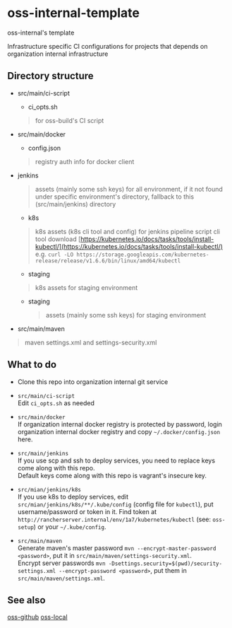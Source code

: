 
# oss-internal-template
oss-internal's template

Infrastructure specific CI configurations for projects that depends on organization internal infrastructure

## Directory structure

- src/main/ci-script
  - ci_opts.sh
  > for oss-build's CI script

- src/main/docker
  - config.json
  > registry auth info for docker client

- jenkins
  > assets (mainly some ssh keys) for all environment, 
  > if it not found under specific environment's directory, 
  > fallback to this (src/main/jenkins) directory
  - k8s
  > k8s assets (k8s cli tool and config) for jenkins pipeline script
  > cli tool download [https://kubernetes.io/docs/tasks/tools/install-kubectl/](https://kubernetes.io/docs/tasks/tools/install-kubectl/)
  > e.g. `curl -LO https://storage.googleapis.com/kubernetes-release/release/v1.6.6/bin/linux/amd64/kubectl`
    - staging
    > k8s assets for staging environment
  - staging
    > assets (mainly some ssh keys) for staging environment

- src/main/maven
> maven settings.xml and settings-security.xml

## What to do

- Clone this repo into organization internal git service

- `src/main/ci-script`  
  Edit `ci_opts.sh` as needed

- `src/main/docker`  
  If organization internal docker registry is protected by password, 
  login organization internal docker registry and copy `~/.docker/config.json` here.

- `src/main/jenkins`  
  If you use scp and ssh to deploy services, you need to replace keys come along with this repo.  
  Default keys come along with this repo is vagrant's insecure key.

- `src/mian/jenkins/k8s`  
  If you use k8s to deploy services,
  edit `src/mian/jenkins/k8s/**/.kube/config` (config file for `kubectl`), put username/password or token in it.
  Find token at `http://rancherserver.internal/env/1a7/kubernetes/kubectl` (see: `oss-setup`) or your `~/.kube/config`.

- `src/main/maven`  
  Generate maven's master password `mvn --encrypt-master-password <password>`, put it in `src/main/maven/settings-security.xml`.  
  Encrypt server passwords `mvn -Dsettings.security=$(pwd)/security-settings.xml --encrypt-password <password>`, put them in `src/main/maven/settings.xml`.

## See also

[oss-github](https://github.com/home1-oss/oss-github)
[oss-local](https://github.com/home1-oss/oss-local)

